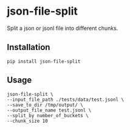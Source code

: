 # json-file-split
Split a json or jsonl file into different chunks.

## Installation 
```shell
pip install json-file-split
```

## Usage
```shell
json-file-split \
--input_file_path ./tests/data/test.jsonl \
--save_to_dir /tmp/output/ \
--output_file_name test.jsonl \
--split_by number_of_buckets \
--chunk_size 10
```